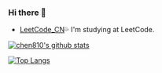 ### Hi there 👋

 - [LeetCode_CN](https://leetcode-cn.com/u/chen810/)💦 I'm studying at LeetCode.
 
<!--
**chen810/chen810** is a ✨ _special_ ✨ repository because its `README.md` (this file) appears on your GitHub profile.

Here are some ideas to get you started:

- 🔭 I’m currently working on ...
- 🌱 I’m currently learning ...
- 👯 I’m looking to collaborate on ...
- 🤔 I’m looking for help with ...
- 💬 Ask me about ...
- 📫 How to reach me: ...
- 😄 Pronouns: ...
- ⚡ Fun fact: ...
-->
<!--
    This API comes from here:
    https://github.com/anuraghazra/github-readme-stats
-->
[![chen810's github stats](https://github-readme-stats.vercel.app/api?username=chen810&show_icons=true&theme=graywhite&hide_border=true&&hide_title=true)](https://github.com/chen810)

[![Top Langs](https://github-readme-stats.vercel.app/api/top-langs/?username=chen810&show_icons=true&theme=graywhite&hide_border=true)](https://github.com/chen810)
